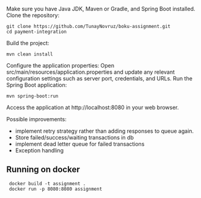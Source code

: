Make sure you have Java JDK, Maven or Gradle, and Spring Boot installed.
Clone the repository:
```
git clone https://github.com/TunayNovruz/boku-assignment.git
cd payment-integration
```
Build the project:
```
mvn clean install
```
Configure the application properties:
Open src/main/resources/application.properties and update any relevant configuration settings such as server port, credentials, and URLs.
Run the Spring Boot application:
```
mvn spring-boot:run
```
Access the application at http://localhost:8080 in your web browser.

Possible improvements:
* implement retry strategy rather than adding responses to queue again.
* Store failed/success/waiting transactions in db
* implement dead letter queue for failed transactions
* Exception handling


## Running on docker
```shell
 docker build -t assignment .
 docker run -p 8080:8080 assignment
```